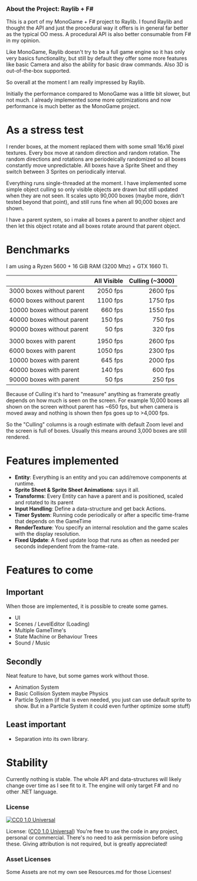 ### About the Project: Raylib + F#

This is a port of my MonoGame + F# project to Raylib. I found Raylib
and thought the API and just the procedural way it offers is in
general far better as the typical OO mess. A procedural API is also better
consumable from F# in my opinion.

Like MonoGame, Raylib doesn't try to be a full game engine so it has only
very basics functionality, but still by default they offer some more features
like basic Camera and also the ability for basic draw commands. Also
3D is out-of-the-box supported.

So overall at the moment I am really impressed by Raylib.

Initially the performance compared to MonoGame was a little bit slower,
but not much. I already implemented some more optimizations and now performance
is much better as the MonoGame project.

# As a stress test

I render boxes, at the moment replaced them with some small 16x16 pixel textures.
Every box move at random direction and random rotation. The random directions
and rotations are periodeically randomized so all boxes constantly move
unpredictable. All boxes have a Sprite Sheet and they switch between 3 Sprites
on periodically interval.

Everything runs single-threaded at the moment. I have implemented some
simple object culling so only visible objects are drawn but still updated
when they are not seen. It scales upto 90,000 boxes (maybe more,
didn't tested beyond that point), and still runs fine when all 90,000 boxes
are shown.

I have a parent system, so i make all boxes a parent to another object
and then let this object rotate and all boxes rotate around that
parent object.

# Benchmarks

I am using a Ryzen 5600 + 16 GiB RAM (3200 Mhz) + GTX 1660 Ti.

|                            | All Visible | Culling (~3000)
| :------------------------- | --------:   | -------:
|  3000 boxes without parent | 2050 fps    | 2600 fps
|  6000 boxes without parent | 1100 fps    | 1750 fps
| 10000 boxes without parent |  660 fps    | 1550 fps
| 40000 boxes without parent |  150 fps    |  750 fps
| 90000 boxes without parent |   50 fps    |  320 fps
|                            |             |
|  3000 boxes with parent    | 1950 fps    | 2600 fps
|  6000 boxes with parent    | 1050 fps    | 2300 fps
| 10000 boxes with parent    |  645 fps    | 2000 fps
| 40000 boxes with parent    |  140 fps    |  600 fps
| 90000 boxes with parent    |   50 fps    |  250 fps

Because of Culling it's hard to "measure" anything as framerate greatly
depends on how much is seen on the screen. For example 10,000 boxes
all shown on the screen without parent has ~650 fps, but when
camera is moved away and nothing is shown then fps goes up to >4,000 fps.

So the "Culling" columns is a rough estimate with default Zoom level
and the screen is full of boxes. Usually this means around 3,000
boxes are still rendered.

# Features implemented

* **Entity**: Everything is an entity and you can add/remove components at runtime.
* **Sprite Sheet & Sprite Sheet Animations**: says it all.
* **Transforms**: Every Entity can have a parent and is positioned, scaled and rotated to its parent
* **Input Handling**: Define a data-structure and get back Actions.
* **Timer System**: Running code periodically or after a specific time-frame that depends on the GameTime
* **RenderTexture**: You specify an internal resolution and the game scales with the display resolution.
* **Fixed Update**: A fixed update loop that runs as often as needed per seconds independent from the frame-rate.

# Features to come

## Important

When those are implemented, it is possible to create some games.

* UI
* Scenes / LevelEditor (Loading)
* Multiple GameTime's
* State Machine or Behaviour Trees
* Sound / Music

## Secondly

Neat feature to have, but some games work without those.

* Animation System
* Basic Collision System maybe Physics
* Particle System (if that is even needed, you just can use default sprite to show. But in a Particle System it could even further optimize some stuff)

## Least important

* Separation into its own library.

# Stability

Currently nothing is stable. The whole API and data-structures will likely change
over time as I see fit to it. The engine will only target F# and no other .NET language.

### License

[![CC0 1.0 Universal](https://licensebuttons.net/p/zero/1.0/88x31.png)](http://creativecommons.org/publicdomain/zero/1.0/)

License: ([CC0 1.0 Universal](http://creativecommons.org/publicdomain/zero/1.0/)) You're free to use the code in any project, personal or commercial. There's no need to ask permission before using these. Giving attribution is not required, but is greatly appreciated!

### Asset Licenses

Some Assets are not my own see Resources.md for those Licenses!